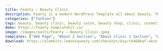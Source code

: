 ```yaml
---
title: Feanty – Beauty Clinic
description: Feanty is a modern WordPress Template all about beauty. This template helps you create a new website for your hair salon, spa, cosmetics store, or any other type of beauty website the easy way. The template includes 3 main pages and tons of premade inner page templates designed for different types of beauty websites.
categories: ["fashion"]
tags: beauty, beauty clinic, beauty salon, beauty shop, clinic, cosmetics, Elementor Pro, hair, health, lifestyle, lifting, skincare, spa, wellness
demo: https://feanty.templatekit.co/
image: /images/posts/Feanty – Beauty Clinic.jpeg
templates: ["404 Page", "About 2 Section", "About Clinic 1 Section", "About", "Appointment Banner Section", "Appointment Popup", "Banner 1 Section", "Banner 2 Section", "Benefits Section", "Blog", "Clinic Results 1 Section", "Contacts 2 Section", "Contacts 3 Section", "Contacts Popup", "Contacts", "Doctors Section", "Doctors", "Facts About Section", "Faqs Section", "Faqs", "Footer 2 Section", "Footer 3 Section", "Footer", "Form Section", "Get In Touch", "Global", "Header 2 Section", "Header 3 Section", "Header", "Hero 1 Section", "Hero 2 Section", "Hero 3 Section", "Home 1", "Home 2", "Home 3", "Instagram Gallery 1 Section", "Instagram Gallery 2 Section", "Location Section", "Our Clinics Section", "Our Clinics", "Portfolio Section", "Portfolio", "Prices 2 Section", "Prices Section", "Procedures", "Results 2 Section", "Results 3 Section", "Results 4 Section", "Services 1 Section", "Services 2 Section", "Services 3 Section", "Single Post", "Single Procedure", "Testimonials Section"]
download: https://elemkits.lemonsqueezy.com/checkout/buy/cb468baf-abce-4954-bf5f-1d679d2f509a
---
```

